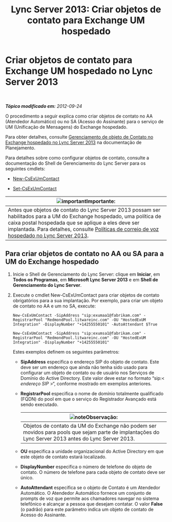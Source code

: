 ﻿---
title: 'Lync Server 2013: Criar objetos de contato para Exchange UM hospedado'
TOCTitle: Criar objetos de contato para Exchange UM hospedado
ms:assetid: a39be52f-488a-4523-ad5f-ce1f0d681959
ms:mtpsurl: https://technet.microsoft.com/pt-br/library/Gg412765(v=OCS.15)
ms:contentKeyID: 49307671
ms.date: 05/19/2016
mtps_version: v=OCS.15
ms.translationtype: HT
---

# Criar objetos de contato para Exchange UM hospedado no Lync Server 2013

 

_**Tópico modificado em:** 2012-09-24_

O procedimento a seguir explica como criar objetos de contato no AA (Atendedor Automático) ou no SA (Acesso do Assinante) para o serviço de UM (Unificação de Mensagens) do Exchange hospedado.

Para obter detalhes, consulte [Gerenciamento de objeto de Contato no Exchange hospedado no Lync Server 2013](lync-server-2013-hosted-exchange-contact-object-management.md) na documentação de Planejamento.

Para detalhes sobre como configurar objetos de contato, consulte a documentação do Shell de Gerenciamento do Lync Server para os seguintes cmdlets:

  - [New-CsExUmContact](https://docs.microsoft.com/en-us/powershell/module/skype/New-CsExUmContact)

  - [Set-CsExUmContact](https://docs.microsoft.com/en-us/powershell/module/skype/Set-CsExUmContact)

<table>
<thead>
<tr class="header">
<th><img src="images/Gg425939.important(OCS.15).gif" title="important" alt="important" />Importante:</th>
</tr>
</thead>
<tbody>
<tr class="odd">
<td>Antes que objetos de contato do Lync Server 2013 possam ser habilitados para a UM do Exchange hospedado, uma política de caixa postal hospedada que se aplique a eles deve ser implantada. Para detalhes, consulte <a href="lync-server-2013-hosted-voice-mail-policies.md">Políticas de correio de voz hospedado no Lync Server 2013</a>.</td>
</tr>
</tbody>
</table>


## Para criar objetos de contato no AA ou SA para a UM do Exchange hospedado

1.  Inicie o Shell de Gerenciamento do Lync Server: clique em **Iniciar**, em **Todos os Programas**, em **Microsoft Lync Server 2013** e em **Shell de Gerenciamento do Lync Server**.

2.  Execute o cmdlet New-CsExUmContact para criar objetos de contato obrigatórios para a sua implantação. Por exemplo, para criar um objeto de contato no AA e um no SA, execute:
    
        New-CsExUmContact -SipAddress "sip:exumaa1@fabrikam.com" -RegistrarPool "RedmondPool.litwareinc.com" -OU "HostedExUM Integration" -DisplayNumber "+14255550101" -AutoAttendant $True
    
        New-CsExUmContact -SipAddress "sip:exumsa1@fabrikam.com" -RegistrarPool "RedmondPool.litwareinc.com" -OU "HostedExUM Integration" -DisplayNumber "+14255550101"
    
    Estes exemplos definem os seguintes parâmetros:
    
      - **SipAddress** especifica o endereço SIP do objeto de contato. Este deve ser um endereço que ainda não tenha sido usado para configurar um objeto de contato ou de usuário nos Serviços de Domínio do Active Directory. Este valor deve estar no formato “sip:\< *endereço SIP* \>“, conforme mostrado em exemplos anteriores.
    
      - **RegistrarPool** especifica o nome de domínio totalmente qualificado (FQDN) do pool em que o serviço do Registrador Avançado está sendo executado.
        
        <table>
        <thead>
        <tr class="header">
        <th><img src="images/Gg425756.note(OCS.15).gif" title="note" alt="note" />Observação:</th>
        </tr>
        </thead>
        <tbody>
        <tr class="odd">
        <td>Objetos de contato da UM do Exchange não podem ser movidos para pools que sejam parte de implantações do Lync Server 2013 antes do Lync Server 2013.</td>
        </tr>
        </tbody>
        </table>
    
      - **OU** especifica a unidade organizacional do Active Directory em que este objeto de contato estará localizado.
    
      - **DisplayNumber** especifica o número de telefone do objeto de contato. O número de telefone para cada objeto de contato deve ser único.
    
      - **AutoAttendant** especifica se o objeto de Contato é um Atendedor Automático. O Atendedor Automático fornece um conjunto de prompts de voz que permite aos chamadores navegar no sistema telefônico e alcançar a pessoa que desejam contatar. O valor **False** (o padrão) para este parâmetro indica um objeto de contato de Acesso do Assinante.


